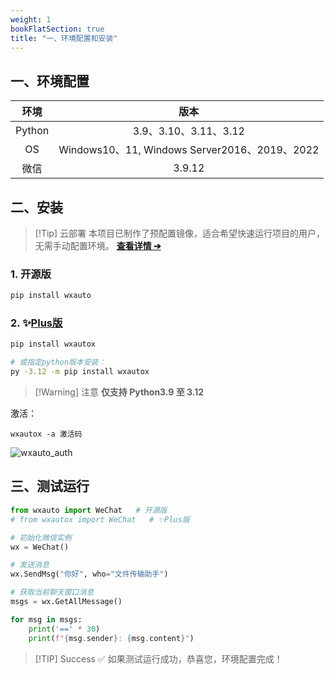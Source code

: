 ```yaml
---
weight: 1
bookFlatSection: true
title: "一、环境配置和安装"
---
```


## 一、环境配置

|  环境  |              版本               |
| :----: | :-----------------------------: |
| Python |            3.9、3.10、3.11、3.12             |
|   OS   | Windows10、11, Windows Server2016、2019、2022 |
|  微信  |       3.9.12      |



## 二、安装

> [!Tip] 云部署
> 本项目已制作了预配置镜像，适合希望快速运行项目的用户，无需手动配置环境。
> [**查看详情 ➔**](/deploy)

### 1. 开源版

```bash
pip install wxauto
```

### 2. ✨[Plus版](/plus)
```bash
pip install wxautox

# 或指定python版本安装：
py -3.12 -m pip install wxautox
```

> [!Warning] 注意
> **仅支持 Python3.9 至 3.12**

激活：

```shell
wxautox -a 激活码
```

![wxauto_auth](/images/wxauto_auth.png)

## 三、测试运行

```python
from wxauto import WeChat   # 开源版
# from wxautox import WeChat   # ✨Plus版

# 初始化微信实例
wx = WeChat()

# 发送消息
wx.SendMsg("你好", who="文件传输助手")

# 获取当前聊天窗口消息
msgs = wx.GetAllMessage()

for msg in msgs:
    print('==' * 30)
    print(f"{msg.sender}: {msg.content}")
```

> [!TIP] Success
> ✅ 如果测试运行成功，恭喜您，环境配置完成！